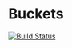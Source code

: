 # Buckets
[![Build Status](https://travis-ci.org/AndersonSKM/Buckets.svg?branch=master)](https://travis-ci.org/AndersonSKM/Buckets)
